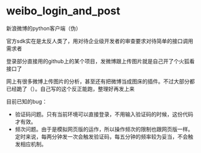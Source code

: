 # weibo_login_and_post

新浪微博的python客户端（伪）

官方sdk实在是太反人类了，用对待企业级开发者的审查要求对待简单的接口调用需求者

登录部分直接用的github上的某个项目，发微博跟上传图片就是自己开了个火狐看接口了

网上有很多微博上传图片的分析，甚至还有把微博当成图床的插件。不过大部分都已经跪了（）。自己写的这个反正能跑，整理好再发上来

目前已知的bug：
- 验证码问题。只有当前环境可以直接登录，不用输入验证码的时候，这份代码才有效。
- 频次问题。由于是模拟网页版的运作，所以操作频次的限制也跟网页版一样。定时来说，每两分钟发一次会触发验证码，每五分钟的频率较为妥当，不会触发相应机制。

